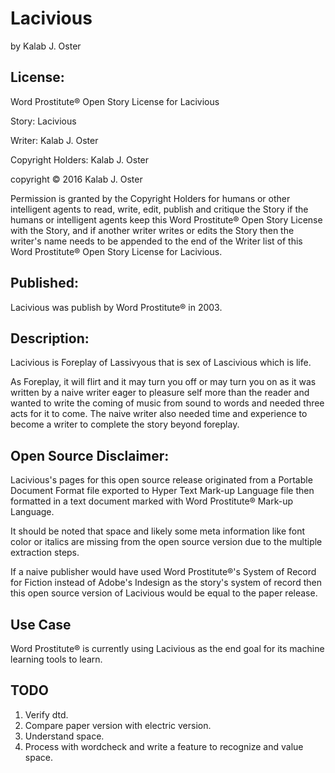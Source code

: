 # Lacivious
by Kalab J. Oster

## License:

Word Prostitute&reg; Open Story License for Lacivious

Story: Lacivious

Writer: Kalab J. Oster

Copyright Holders: Kalab J. Oster

copyright &copy; 2016 Kalab J. Oster

Permission is granted by the Copyright Holders for humans or other intelligent agents to read, write, edit, publish and critique the Story if the humans or intelligent agents keep this Word Prostitute&reg; Open Story License with the Story, and if another writer writes or edits the Story then the writer's name needs to be appended to the end of the Writer list of this Word Prostitute&reg; Open Story License for Lacivious.

## Published: 

Lacivious was publish by Word Prostitute&reg; in 2003.

## Description:

Lacivious is Foreplay of Lassivyous that is sex of Lascivious which is life.

As Foreplay, it will flirt and it may turn you off or may turn you on as it was written by a naive writer eager to pleasure self more than the reader and wanted to write the coming of music from sound to words and needed three acts for it to come. The naive writer also needed time and experience to become a writer to complete the story beyond foreplay.

## Open Source Disclaimer:

Lacivious's pages for this open source release originated from a Portable Document Format file exported to Hyper Text Mark-up Language file then formatted in a text document marked with Word Prostitute&reg; Mark-up Language. 

It should be noted that space and likely some meta information like font color or italics are missing from the open source version due to the multiple extraction steps. 

If a naive publisher would have used Word Prostitute&reg;'s System of Record for Fiction instead of Adobe's Indesign as the story's system of record then this open source version of Lacivious would be equal to the paper release.

## Use Case

Word Prostitute&reg; is currently using Lacivious as the end goal for its machine learning tools to learn.

## TODO

1. Verify dtd. 
2. Compare paper version with electric version.
3. Understand space.
4. Process with wordcheck and write a feature to recognize and value space.

